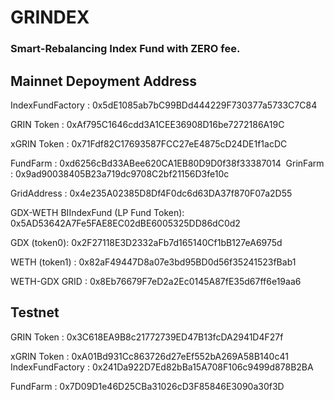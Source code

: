 # GRINDEX 
### Smart-Rebalancing Index Fund with ZERO fee.


## Mainnet Depoyment Address

IndexFundFactory :
0x5dE1085ab7bC99BDd444229F730377a5733C7C84

GRIN Token : 
0xAf795C1646cdd3A1CEE36908D16be7272186A19C

xGRIN Token : 
0x71Fdf82C17693587FCC27eE4875cD24DE1f1acDC

FundFarm : 
0xd6256cBd33ABee620CA1EB80D9D0f38f33387014 
GrinFarm : 
0x9ad90038405B23a719dc9708C2bf21156D3fe10c

GridAddress : 
0x4e235A02385D8Df4F0dc6d63DA37f870F07a2D55

GDX-WETH BIIndexFund (LP Fund Token):  0x5AD53642A7Fe5FAE8EC02dBE6005325DD86dC0d2

GDX (token0): 
0x2F27118E3D2332aFb7d165140Cf1bB127eA6975d

WETH (token1) : 0x82aF49447D8a07e3bd95BD0d56f35241523fBab1

WETH-GDX GRID : 
0x8Eb76679F7eD2a2Ec0145A87fE35d67ff6e19aa6


## Testnet
GRIN Token : 0x3C618EA9B8c21772739ED47B13fcDA2941D4F27f

xGRIN Token : 
0xA01Bd931Cc863726d27eEf552bA269A58B140c41 
IndexFundFactory : 
0x241Da922D7Ed82bBa15A708F106c9499d878B2BA

FundFarm : 
0x7D09D1e46D25CBa31026cD3F85846E3090a30f3D 